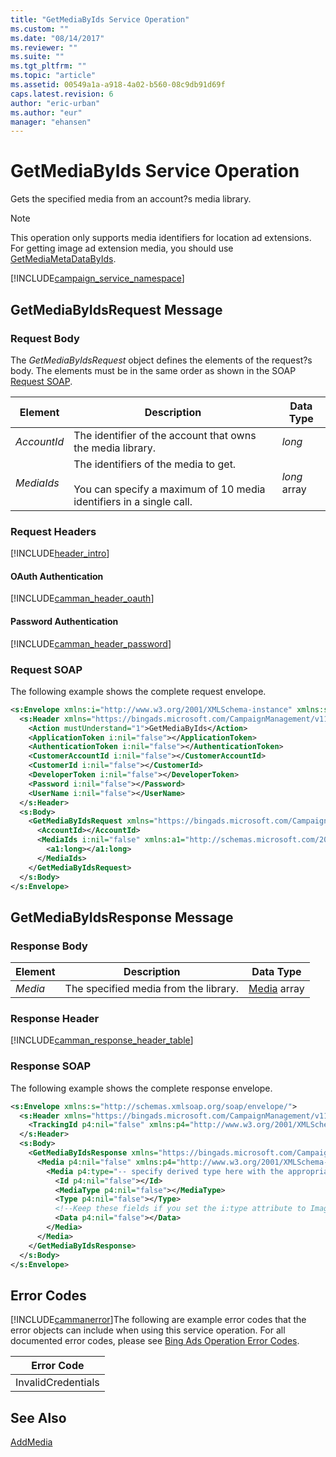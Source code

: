 ```yaml
---
title: "GetMediaByIds Service Operation"
ms.custom: ""
ms.date: "08/14/2017"
ms.reviewer: ""
ms.suite: ""
ms.tgt_pltfrm: ""
ms.topic: "article"
ms.assetid: 00549a1a-a918-4a02-b560-08c9db91d69f
caps.latest.revision: 6
author: "eric-urban"
ms.author: "eur"
manager: "ehansen"
---
```

# GetMediaByIds Service Operation
Gets the specified media from an account?s media library.

> [!NOTE]
> This operation only supports media identifiers for location ad extensions. For getting image ad extension media, you should use [GetMediaMetaDataByIds](../campaign-api/getmediametadatabyids-service-operation.md).

[!INCLUDE[campaign_service_namespace](../campaign-api/includes/campaign-service-namespace.md)]

## <a name="request"></a>GetMediaByIdsRequest Message

### Request Body
The *GetMediaByIdsRequest* object defines the elements of the request?s body. The elements must be in the same order as shown in the SOAP [Request SOAP](#request_soap).

|Element|Description|Data Type|
|-----------|---------------|-------------|
|*AccountId*|The identifier of the account that owns the media library.|*long*|
|*MediaIds*|The identifiers of the media to get.<br /><br />You can specify a maximum of 10 media identifiers in a single call.|*long* array|

### Request Headers
[!INCLUDE[header_intro](../campaign-api/includes/header-intro.md)]
#### OAuth Authentication
[!INCLUDE[camman_header_oauth](../campaign-api/includes/camman-header-oauth.md)]
#### Password Authentication
[!INCLUDE[camman_header_password](../campaign-api/includes/camman-header-password.md)]
### <a name="request_soap"></a>Request SOAP
The following example shows the complete request envelope.

```xml
<s:Envelope xmlns:i="http://www.w3.org/2001/XMLSchema-instance" xmlns:s="http://schemas.xmlsoap.org/soap/envelope/">
  <s:Header xmlns="https://bingads.microsoft.com/CampaignManagement/v11">
    <Action mustUnderstand="1">GetMediaByIds</Action>
    <ApplicationToken i:nil="false"></ApplicationToken>
    <AuthenticationToken i:nil="false"></AuthenticationToken>
    <CustomerAccountId i:nil="false"></CustomerAccountId>
    <CustomerId i:nil="false"></CustomerId>
    <DeveloperToken i:nil="false"></DeveloperToken>
    <Password i:nil="false"></Password>
    <UserName i:nil="false"></UserName>
  </s:Header>
  <s:Body>
    <GetMediaByIdsRequest xmlns="https://bingads.microsoft.com/CampaignManagement/v11">
      <AccountId></AccountId>
      <MediaIds i:nil="false" xmlns:a1="http://schemas.microsoft.com/2003/10/Serialization/Arrays">
        <a1:long></a1:long>
      </MediaIds>
    </GetMediaByIdsRequest>
  </s:Body>
</s:Envelope>
```

## <a name="response"></a>GetMediaByIdsResponse Message

### <a name="Body_Elements"></a>Response Body

|Element|Description|Data Type|
|-----------|---------------|-------------|
|*Media*|The specified media from the library.|[Media](../campaign-api/media-data-object.md) array|

### <a name="Header_Elements"></a>Response Header
[!INCLUDE[camman_response_header_table](../campaign-api/includes/camman-response-header-table.md)]
### Response SOAP
The following example shows the complete response envelope.

```xml
<s:Envelope xmlns:s="http://schemas.xmlsoap.org/soap/envelope/">
  <s:Header xmlns="https://bingads.microsoft.com/CampaignManagement/v11">
    <TrackingId p4:nil="false" xmlns:p4="http://www.w3.org/2001/XMLSchema-instance"></TrackingId>
  </s:Header>
  <s:Body>
    <GetMediaByIdsResponse xmlns="https://bingads.microsoft.com/CampaignManagement/v11">
      <Media p4:nil="false" xmlns:p4="http://www.w3.org/2001/XMLSchema-instance">
        <Media p4:type="-- specify derived type here with the appropriate prefix --">
          <Id p4:nil="false"></Id>
          <MediaType p4:nil="false"></MediaType>
          <Type p4:nil="false"></Type>
          <!--Keep these fields if you set the i:type attribute to Image-->
          <Data p4:nil="false"></Data>
        </Media>
      </Media>
    </GetMediaByIdsResponse>
  </s:Body>
</s:Envelope>
```

## <a name="errors"></a>Error Codes
[!INCLUDE[cammanerror](../campaign-api/includes/cammanerror.md)]The following are example  error codes that the error objects can include when using this service operation. For all documented error codes, please see [Bing Ads Operation Error Codes](http://go.microsoft.com/fwlink/?LinkId=511884).

|Error Code|
|--------------|
|InvalidCredentials|

## See Also
[AddMedia](../campaign-api/addmedia-service-operation.md)

